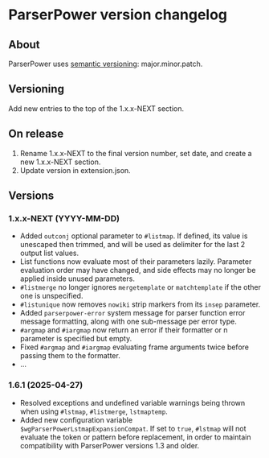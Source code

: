 # ParserPower version changelog

## About

ParserPower uses [semantic versioning](https://semver.org/): major.minor.patch.

## Versioning

Add new entries to the top of the 1.x.x-NEXT section.

## On release

1. Rename 1.x.x-NEXT to the final version number, set date, and create a new 1.x.x-NEXT section.
2. Update version in extension.json.

## Versions

### 1.x.x-NEXT (YYYY-MM-DD)
* Added `outconj` optional parameter to `#listmap`. If defined, its value is unescaped then trimmed, and will be used as delimiter for the last 2 output list values.
* List functions now evaluate most of their parameters lazily. Parameter evaluation order may have changed, and side effects may no longer be applied inside unused parameters.
* `#listmerge` no longer ignores `mergetemplate` or `matchtemplate` if the other one is unspecified.
* `#listunique` now removes `nowiki` strip markers from its `insep` parameter.
* Added `parserpower-error` system message for parser function error message formatting, along with one sub-message per error type.
* `#argmap` and `#iargmap` now return an error if their formatter or n parameter is specified but empty.
* Fixed `#argmap` and `#iargmap` evaluating frame arguments twice before passing them to the formatter.
* …

### 1.6.1 (2025-04-27)
* Resolved exceptions and undefined variable warnings being thrown when using `#lstmap`, `#listmerge`, `lstmaptemp`.
* Added new configuration variable `$wgParserPowerLstmapExpansionCompat`. If set to `true`, `#lstmap` will not evaluate the token or pattern before replacement, in order to maintain compatibility with ParserPower versions 1.3 and older.